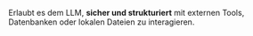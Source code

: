 Erlaubt es dem LLM, **sicher und strukturiert** mit externen Tools, Datenbanken oder lokalen Dateien zu interagieren.